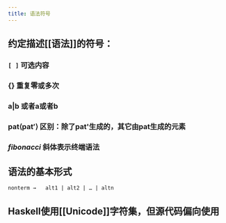 ```yaml
---
title: 语法符号
---
```


## 约定描述[[语法]]的符号：
### `[ ]` 可选内容
### {} 重复零或多次
### a|b  或者a或者b
### pat⟨pat′⟩ 区别：除了pat'生成的，其它由pat生成的元素
### _fibonacci_  斜体表示终端语法
## 语法的基本形式
    nonterm	→	alt1 | alt2 | … | altn
## Haskell使用[[Unicode]]字符集，但源代码偏向使用
